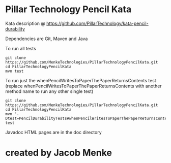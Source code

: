 # Pillar Technology Pencil Kata

Kata description @ https://github.com/PillarTechnology/kata-pencil-durability 

Dependencies are Git, Maven and Java

To run all tests
```
git clone https://github.com/MenkeTechnologies/PillarTechnologyPencilKata.git 
cd PillarTechnologyPencilKata
mvn test
```
To run just the whenPencilWritesToPaperThePaperReturnsContents test (replace whenPencilWritesToPaperThePaperReturnsContents with another method name to run any other single test)
```
git clone https://github.com/MenkeTechnologies/PillarTechnologyPencilKata.git
cd PillarTechnologyPencilKata
mvn '-Dtest=PencilDurabilityTests#whenPencilWritesToPaperThePaperReturnsContents' test
```
Javadoc HTML pages are in the doc directory

# created by Jacob Menke

